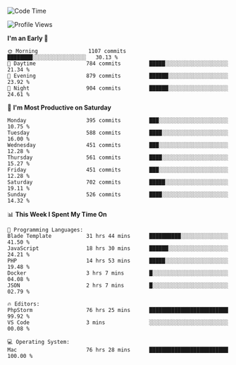 <!--START_SECTION:waka-->
![Code Time](http://img.shields.io/badge/Code%20Time-2%2C421%20hrs%2020%20mins-blue)

![Profile Views](http://img.shields.io/badge/Profile%20Views-0-blue)

**I'm an Early 🐤** 

```text
🌞 Morning                1107 commits        ████████░░░░░░░░░░░░░░░░░   30.13 % 
🌆 Daytime                784 commits         █████░░░░░░░░░░░░░░░░░░░░   21.34 % 
🌃 Evening                879 commits         ██████░░░░░░░░░░░░░░░░░░░   23.92 % 
🌙 Night                  904 commits         ██████░░░░░░░░░░░░░░░░░░░   24.61 % 
```
📅 **I'm Most Productive on Saturday** 

```text
Monday                   395 commits         ███░░░░░░░░░░░░░░░░░░░░░░   10.75 % 
Tuesday                  588 commits         ████░░░░░░░░░░░░░░░░░░░░░   16.00 % 
Wednesday                451 commits         ███░░░░░░░░░░░░░░░░░░░░░░   12.28 % 
Thursday                 561 commits         ████░░░░░░░░░░░░░░░░░░░░░   15.27 % 
Friday                   451 commits         ███░░░░░░░░░░░░░░░░░░░░░░   12.28 % 
Saturday                 702 commits         █████░░░░░░░░░░░░░░░░░░░░   19.11 % 
Sunday                   526 commits         ████░░░░░░░░░░░░░░░░░░░░░   14.32 % 
```


📊 **This Week I Spent My Time On** 

```text
💬 Programming Languages: 
Blade Template           31 hrs 44 mins      ██████████░░░░░░░░░░░░░░░   41.50 % 
JavaScript               18 hrs 30 mins      ██████░░░░░░░░░░░░░░░░░░░   24.21 % 
PHP                      14 hrs 53 mins      █████░░░░░░░░░░░░░░░░░░░░   19.48 % 
Docker                   3 hrs 7 mins        █░░░░░░░░░░░░░░░░░░░░░░░░   04.08 % 
JSON                     2 hrs 7 mins        █░░░░░░░░░░░░░░░░░░░░░░░░   02.79 % 

🔥 Editors: 
PhpStorm                 76 hrs 25 mins      █████████████████████████   99.92 % 
VS Code                  3 mins              ░░░░░░░░░░░░░░░░░░░░░░░░░   00.08 % 

💻 Operating System: 
Mac                      76 hrs 28 mins      █████████████████████████   100.00 % 
```


<!--END_SECTION:waka-->
